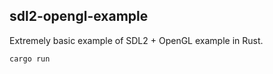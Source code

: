 ## sdl2-opengl-example

Extremely basic example of SDL2 + OpenGL example in Rust.

```
cargo run
```
